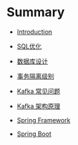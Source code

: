 # Summary

* [Introduction](README.md)

* [SQL优化](DB/sql.md)
* [数据库设计](DB/db_design.md)
* [事务隔离级别](DB/transaction.md)

* [Kafka 常见问题](Kafka/common_problems.md)
* [Kafka 架构原理](Kafka/architecture.md)

* [Spring Framework]()
* [Spring Boot]()